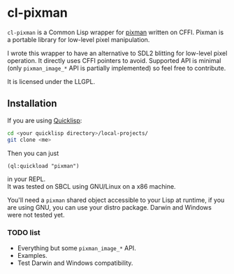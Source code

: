 # cl-pixman
`cl-pixman` is a Common Lisp wrapper for [pixman](http://pixman.org) written
on CFFI. Pixman is a portable library for low-level pixel manipulation.  

I wrote this wrapper to have an alternative to SDL2 blitting for low-level
pixel operation. It directly uses CFFI pointers to avoid.
Supported API is minimal (only `pixman_image_*` API is partially implemented)
so feel free to contribute.  

It is licensed under the LLGPL.

## Installation
If you are using [Quicklisp](http://www.quicklisp.org/beta/):  
```bash
cd <your quicklisp directory>/local-projects/  
git clone <me>  
```
Then you can just
```
(ql:quickload "pixman")
```
in your REPL.  
It was tested on SBCL using GNU/Linux on a x86 machine.

You'll need a `pixman` shared object accessible to your Lisp at runtime,
if you are using GNU, you can use your distro package.
Darwin and Windows were not tested yet.

### TODO list
* Everything but some `pixman_image_*` API.  
* Examples.  
* Test Darwin and Windows compatibility.

